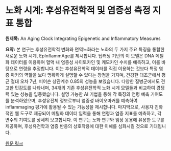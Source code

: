 # 노화 시계: 후성유전학적 및 염증성 측정 지표 통합

**원제목:** An Aging Clock Integrating Epigenetic and Inflammatory Measures

**요약:** 본 연구는 후성유전학적 변화와 면역노화라는 노화의 두 가지 주요 특징을 통합한 새로운 노화 시계, EpInflammAge를 제시합니다.  딥러닝 기반의 이 모델은 DNA 메틸화 데이터를 이용하여 혈액 내 염증성 사이토카인 및 케모카인 수치를 예측하고, 이를 바탕으로 연령을 추정합니다.  이는 후성유전학적 데이터를 직접 이용하는 것보다 특정 염증 마커의 역할을 보다 명확하게 설명할 수 있다는 장점을 가지며, 건강한 대조군에서 평균 절대 오차 7년, 피어슨 상관계수 0.85의 성능을 보였습니다.  다양한 질병군에서도 견고한 민감도를 나타내며,  34개의 기존 후성유전학적 노화 시계 모델들과 비교하여 경쟁력 있는 성능을 입증했습니다.  설명 가능한 AI 기법을 통해 각 특징의 연령 예측 기여도를 분석하였으며,  후성유전체 정보로부터 염증성 바이오마커를 예측하여 inflammaging 평가에 활용될 수 있는 가능성을 제시합니다.  마지막으로, 사용자 친화적인 웹 도구로 제공되어 메틸화 데이터 입력을 통해 연령과 염증 지표를 예측하고, 각 변수의 기여도를 상세히 보고합니다.  이 연구는 노화 연구와 임상 응용에 유용한 도구를 제공하며, 후성유전학과 염증 반응의 상호작용에 대한 이해를 심화시킬 것으로 기대됩니다.

[원문 링크](https://www.fightaging.org/archives/2025/07/an-aging-clock-integrating-epigenetic-and-inflammatory-measures/)
